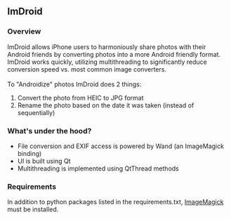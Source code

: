 <h2>ImDroid</h2>

<h3>Overview</h3>
ImDroid allows iPhone users to harmoniously share photos with their Android friends by converting photos into a more Android friendly format.  ImDroid works quickly, utilizing multithreading to significantly reduce conversion speed vs. most common image converters. 
<br><br>
To "Androidize" photos ImDroid does 2 things:
<ol>
<li>Convert the photo from HEIC to JPG format</li>
<li>Rename the photo based on the date it was taken (instead of sequentially)</li>
</ol>


<h3>What's under the hood?</h3>

* File conversion and EXIF access is powered by Wand (an ImageMagick binding) 
* UI is built using Qt
* Multithreading is implemented using QtThread methods

<h3>Requirements</h3>
In addition to python packages listed in the requirements.txt, <a href=https://github.com/ImageMagick/ImageMagick>ImageMagick</a> must be installed.
